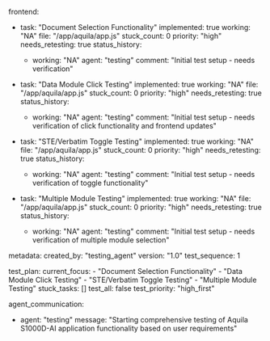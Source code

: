 frontend:
  - task: "Document Selection Functionality"
    implemented: true
    working: "NA"
    file: "/app/aquila/app.js"
    stuck_count: 0
    priority: "high"
    needs_retesting: true
    status_history:
      - working: "NA"
        agent: "testing"
        comment: "Initial test setup - needs verification"

  - task: "Data Module Click Testing"
    implemented: true
    working: "NA"
    file: "/app/aquila/app.js"
    stuck_count: 0
    priority: "high"
    needs_retesting: true
    status_history:
      - working: "NA"
        agent: "testing"
        comment: "Initial test setup - needs verification of click functionality and frontend updates"

  - task: "STE/Verbatim Toggle Testing"
    implemented: true
    working: "NA"
    file: "/app/aquila/app.js"
    stuck_count: 0
    priority: "high"
    needs_retesting: true
    status_history:
      - working: "NA"
        agent: "testing"
        comment: "Initial test setup - needs verification of toggle functionality"

  - task: "Multiple Module Testing"
    implemented: true
    working: "NA"
    file: "/app/aquila/app.js"
    stuck_count: 0
    priority: "high"
    needs_retesting: true
    status_history:
      - working: "NA"
        agent: "testing"
        comment: "Initial test setup - needs verification of multiple module selection"

metadata:
  created_by: "testing_agent"
  version: "1.0"
  test_sequence: 1

test_plan:
  current_focus:
    - "Document Selection Functionality"
    - "Data Module Click Testing"
    - "STE/Verbatim Toggle Testing"
    - "Multiple Module Testing"
  stuck_tasks: []
  test_all: false
  test_priority: "high_first"

agent_communication:
  - agent: "testing"
    message: "Starting comprehensive testing of Aquila S1000D-AI application functionality based on user requirements"